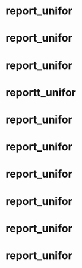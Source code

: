 # report_unifor
# report_unifor
# report_unifor
# reportt_unifor
# report_unifor
# report_unifor
# report_unifor
# report_unifor
# report_unifor
# report_unifor
